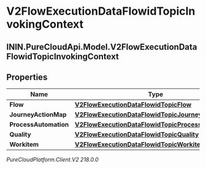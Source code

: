 # V2FlowExecutionDataFlowidTopicInvokingContext

## ININ.PureCloudApi.Model.V2FlowExecutionDataFlowidTopicInvokingContext

## Properties

|Name | Type | Description | Notes|
|------------ | ------------- | ------------- | -------------|
| **Flow** | [**V2FlowExecutionDataFlowidTopicFlow**](V2FlowExecutionDataFlowidTopicFlow) |  | [optional] |
| **JourneyActionMap** | [**V2FlowExecutionDataFlowidTopicJourneyActionMap**](V2FlowExecutionDataFlowidTopicJourneyActionMap) |  | [optional] |
| **ProcessAutomation** | [**V2FlowExecutionDataFlowidTopicProcessAutomation**](V2FlowExecutionDataFlowidTopicProcessAutomation) |  | [optional] |
| **Quality** | [**V2FlowExecutionDataFlowidTopicQuality**](V2FlowExecutionDataFlowidTopicQuality) |  | [optional] |
| **Workitem** | [**V2FlowExecutionDataFlowidTopicWorkitem**](V2FlowExecutionDataFlowidTopicWorkitem) |  | [optional] |



_PureCloudPlatform.Client.V2 218.0.0_
